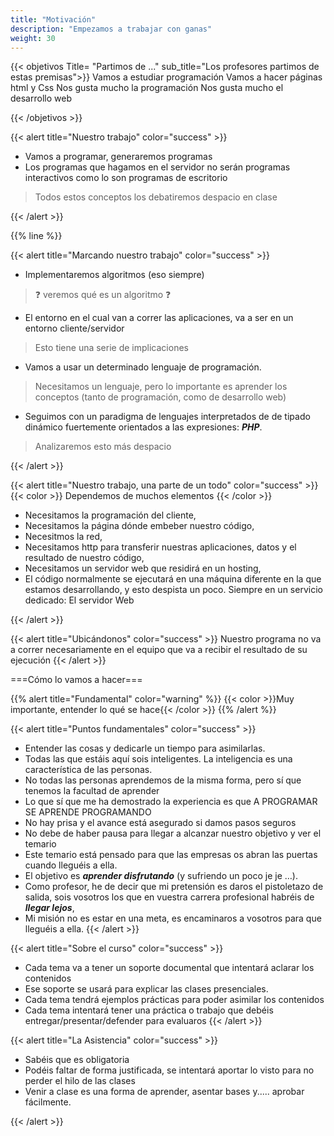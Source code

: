 ```yaml
---
title: "Motivación"
description: "Empezamos a trabajar con ganas"
weight: 30 
---
```

{{< objetivos  Title= "Partimos de ..." sub_title="Los profesores partimos de estas premisas">}}
Vamos a estudiar programación
Vamos a hacer páginas html y Css
Nos gusta mucho  la programación
Nos gusta mucho el desarrollo web

{{< /objetivos >}}


{{< alert title="Nuestro trabajo" color="success" >}}
* Vamos a programar, generaremos programas  
* Los programas que hagamos en el servidor  no serán  programas interactivos como lo son programas de escritorio
 
> Todos estos conceptos los debatiremos despacio en clase
 
{{< /alert >}}

{{% line %}}

{{< alert title="Marcando nuestro trabajo" color="success" >}}
* Implementaremos algoritmos (eso siempre)
> :question: veremos qué es un algoritmo :question:
* El entorno  en el cual van a correr las aplicaciones, va a ser en un entorno cliente/servidor
> Esto tiene una serie de implicaciones

* Vamos a usar un determinado lenguaje  de programación.

> Necesitamos un lenguaje, pero lo importante es aprender los conceptos (tanto de programación, como de desarrollo web)

* Seguimos con un paradigma de lenguajes interpretados de de tipado dinámico fuertemente orientados a las expresiones: ***PHP***.

> Analizaremos esto más despacio

{{< /alert >}}
 
{{< alert title="Nuestro trabajo, una parte de un todo" color="success" >}}
{{< color >}} Dependemos de muchos elementos {{< /color >}}
* Necesitamos la programación del cliente,
* Necesitamos la página dónde embeber nuestro código,
* Necesitmos la red,
* Necesitamos http para transferir nuestras aplicaciones, datos y el resultado de nuestro código,
* Necesitamos un servidor web que residirá en un hosting,
* El código normalmente se ejecutará en una máquina diferente en la que estamos desarrollando, y esto despista un poco. Siempre en un servicio dedicado: El servidor Web

{{< /alert >}}


{{< alert title="Ubicándonos" color="success" >}}
Nuestro programa no va a correr necesariamente en el equipo que va a recibir el resultado de su ejecución
{{< /alert >}}

===Cómo lo vamos a hacer===

{{% alert title="Fundamental" color="warning" %}}
{{< color >}}Muy importante, entender lo qué se hace{{< /color >}}
{{% /alert %}}

{{< alert title="Puntos fundamentales" color="success" >}}
* Entender las cosas y dedicarle un tiempo para asimilarlas.
* Todas las que estáis aquí sois inteligentes. La inteligencia es una característica de las personas.
* No todas las personas aprendemos de la misma forma, pero sí que tenemos la facultad de aprender
* Lo que sí que me ha demostrado la experiencia es que A PROGRAMAR SE APRENDE PROGRAMANDO
* No hay prisa y el avance está asegurado si damos pasos seguros
* No debe de haber pausa para llegar a alcanzar nuestro objetivo y ver el temario
* Este temario está pensado para que las empresas os abran las puertas cuando lleguéis a ella.
* El objetivo es ***aprender disfrutando*** (y sufriendo un poco je je …).
* Como profesor, he de decir que mi pretensión es daros el pistoletazo de salida, sois vosotros los que en vuestra carrera profesional habréis de ***llegar lejos***,
* Mi misión no es estar en una meta, es encaminaros a vosotros para que lleguéis a ella.
{{< /alert >}}

{{< alert title="Sobre el curso" color="success" >}}
* Cada tema va a tener un soporte documental que intentará aclarar los contenidos
* Ese soporte se usará para explicar las clases presenciales.
* Cada tema tendrá ejemplos prácticas para poder asimilar los contenidos
* Cada tema intentará tener una práctica o trabajo que debéis entregar/presentar/defender para evaluaros
{{< /alert >}}
  
{{< alert title="La Asistencia" color="success" >}}
* Sabéis que es obligatoria
* Podéis faltar de forma justificada, se intentará aportar lo visto para no perder el hilo de las clases
* Venir a clase es una forma de aprender,  asentar bases y..... aprobar fácilmente.

{{< /alert >}}
